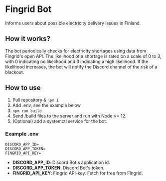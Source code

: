 # Fingrid Bot

Informs users about possible electricity delivery issues in Finland.

## How it works?

The bot periodically checks for electricity shortages using data from Fingrid's open API. The likelihood of a shortage is rated on a scale of 0 to 3, with 0 indicating no likelihood and 3 indicating a high likelihood. If the likelihood increases, the bot will notify the Discord channel of the risk of a blackout.

## How to use

1. Pull repository & `npm i`
2. Add .env, see the example below.
3. `npm run build`
4. Send /build files to the server and run with Node >= 12.
5. (Optional) add a systemctl service for the bot.

### Example .env

```
DISCORD_APP_ID=
DISCORD_APP_TOKEN=
FINGRID_API_KEY=
```

- **DISCORD_APP_ID**: Discord Bot's application id.
- **DISCORD_APP_TOKEN**: Discord Bot's token.
- **FINGRID_API_KEY**: Fingrid API-key. Fetch for free from Fingrid.
